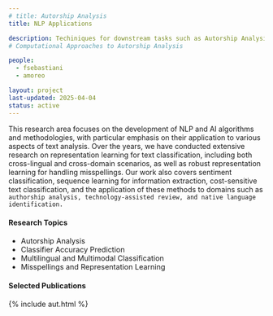 ```yaml
---
# title: Autorship Analysis
title: NLP Applications

description: Techiniques for downstream tasks such as Autorship Analysis and Text Classification
# Computational Approaches to Autorship Analysis

people:
  - fsebastiani
  - amoreo

layout: project
last-updated: 2025-04-04
status: active
---
```


This research area focuses on the development of NLP and AI algorithms and methodologies, with particular emphasis on their application to various aspects of text analysis. Over the years, we have conducted extensive research on representation learning for text classification, including both cross-lingual and cross-domain scenarios, as well as robust representation learning for handling misspellings. Our work also covers sentiment classification, sequence learning for information extraction, cost-sensitive text classification, and the application of these methods to domains such as `authorship analysis, technology-assisted review, and native language identification.`


<div id="themes" style="font-size: 0.9rem;">
  <h4>Research Topics</h4>
  <ul>
    <li>Autorship Analysis</li>
    <li>Classifier Accuracy Prediction</li>
    <li>Multilingual and Multimodal Classification</li>
    <li>Misspellings and Representation Learning</li>
  </ul>
</div>
 
<div id="publications" style="font-size: 0.9rem;">
    <h4>Selected Publications</h4>
    {% include aut.html %}
</div>
